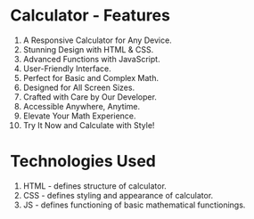# Calculator - Features

 1. A Responsive Calculator for Any Device.
 2. Stunning Design with HTML & CSS.
 3. Advanced Functions with JavaScript.
 4. User-Friendly Interface.
 5. Perfect for Basic and Complex Math.
 6. Designed for All Screen Sizes.
 7. Crafted with Care by Our Developer.
 8. Accessible Anywhere, Anytime.
 9. Elevate Your Math Experience.
 10. Try It Now and Calculate with Style!

# Technologies Used
1. HTML - defines structure of calculator.
2. CSS  - defines styling and appearance of calculator.
3. JS   - defines functioning of basic mathematical functionings.









